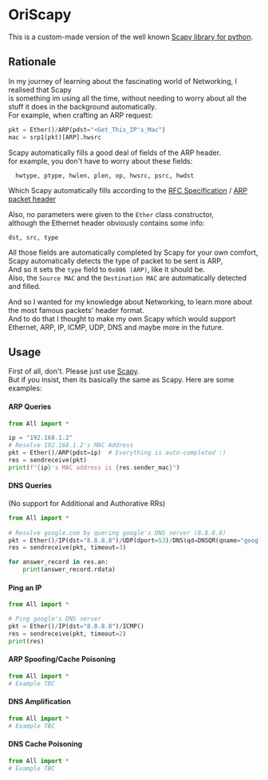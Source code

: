 
# OriScapy
This is a custom-made version of the well known [Scapy library for python](https://scapy.net/).


## Rationale
In my journey of learning about the fascinating world of Networking, I realised that Scapy    
is something im using all the time, without needing to worry about all the     
stuff it does in the background automatically.   
For example, when crafting an ARP request:

```python
pkt = Ether()/ARP(pdst="<Get_This_IP's_Mac")
mac = srp1(pkt)[ARP].hwsrc
```

Scapy automatically fills a good deal of fields of the ARP header.    
for example, you don't have to worry about these fields:
```text
  hwtype, ptype, hwlen, plen, op, hwsrc, psrc, hwdst      
```
Which Scapy automatically fills according to the [RFC Specification](https://datatracker.ietf.org/doc/html/rfc826) / [ARP packet header](https://en.wikipedia.org/wiki/Address_Resolution_Protocol#Packet_structure)

Also, no parameters were given to the `Ether` class constructor,   
although the Ethernet header obviously contains some info:
```text
dst, src, type
```

All those fields are automatically completed by Scapy for your own comfort,   
Scapy automatically detects the type of packet to be sent is ARP,  
And so it sets the `type` field to `0x806 (ARP)`, like it should be.   
Also, the `Source MAC` and the `Destination MAC` are automatically detected and filled.

And so I wanted for my knowledge about Networking, to learn more about  
the most famous packets' header format.   
And to do that I thought to make my own Scapy which would support    
Ethernet, ARP, IP, ICMP, UDP, DNS and maybe more in the future.

## Usage
First of all, don't. Please just use [Scapy](https://pypi.org/project/scapy/).   
But if you insist, then its basically the same as Scapy. Here are some examples:    

#### ARP Queries
```python
from All import *

ip = "192.168.1.2"
# Resolve 192.168.1.2's MAC Address
pkt = Ether()/ARP(pdst=ip)  # Everything is auto-completed :)
res = sendreceive(pkt)
print(f"{ip}'s MAC address is {res.sender_mac}")
```
#### DNS Queries
(No support for Additional and Authorative RRs)
```python
from All import *  
  
# Resolve google.com by quering google's DNS server (8.8.8.8)  
pkt = Ether()/IP(dst="8.8.8.8")/UDP(dport=53)/DNS(qd=DNSQR(qname="google.com"))  
res = sendreceive(pkt, timeout=3)

for answer_record in res.an:
	print(answer_record.rdata)
```

#### Ping an IP
```python
from All import *

# Ping google's DNS server
pkt = Ether()/IP(dst="8.8.8.8")/ICMP()
res = sendreceive(pkt, timeout=2)
print(res)
```

#### ARP Spoofing/Cache Poisoning
```python
from All import *
# Example TBC
```

#### DNS Amplification
```python
from All import *
# Example TBC
```
    

#### DNS Cache Poisoning
```python
from All import *
# Example TBC
```
